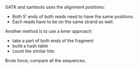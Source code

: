GATK and samtools uses the alignment positions:
 
   - Both 5' ends of both reads need to have the same positions. 
   - Each reads have to be on the same strand as well.

Another method is to use a kmer approach:
  
   - take a part of both ends of the fragment
   - build a hash table 
   - count the similar hits

Brute force, compare all the sequences.

